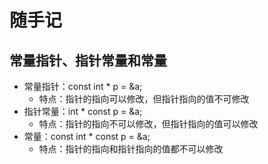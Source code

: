 # 随手记
## 常量指针、指针常量和常量
* 常量指针：const int * p = &a;
  * 特点：指针的指向可以修改，但指针指向的值不可修改
* 指针常量：int * const p = &a;
  * 特点：指针的指向不可以修改，但指针指向的值可以修改
* 常量：const int * const p = &a;
  * 特点：指针的指向和指针指向的值都不可以修改
